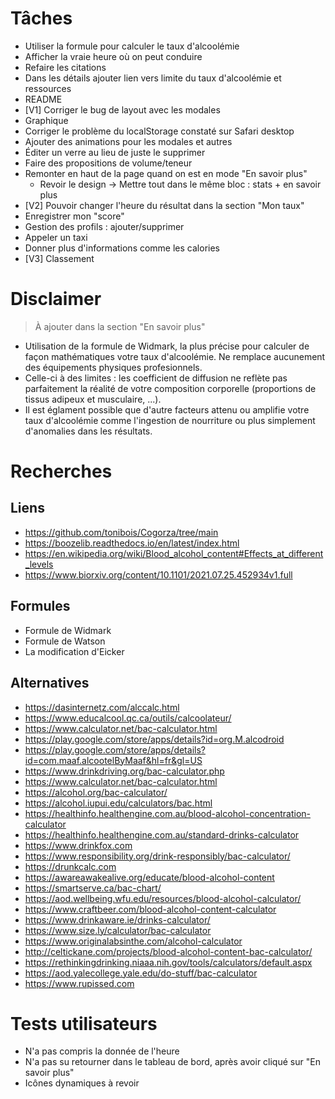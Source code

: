 # Tâches

- Utiliser la formule pour calculer le taux d'alcoolémie
- Afficher la vraie heure où on peut conduire
- Refaire les citations
- Dans les détails ajouter lien vers limite du taux d'alcoolémie et ressources
- README
- [V1] Corriger le bug de layout avec les modales
- Graphique
- Corriger le problème du localStorage constaté sur Safari desktop
- Ajouter des animations pour les modales et autres
- Éditer un verre au lieu de juste le supprimer
- Faire des propositions de volume/teneur
- Remonter en haut de la page quand on est en mode "En savoir plus"
  - Revoir le design -> Mettre tout dans le même bloc : stats + en savoir plus
- [V2] Pouvoir changer l'heure du résultat dans la section "Mon taux"
- Enregistrer mon "score"
- Gestion des profils : ajouter/supprimer
- Appeler un taxi
- Donner plus d'informations comme les calories
- [V3] Classement

# Disclaimer

> À ajouter dans la section "En savoir plus"

- Utilisation de la formule de Widmark, la plus précise pour calculer de façon mathématiques votre taux d'alcoolémie. Ne remplace aucunement des équipements physiques profesionnels.
- Celle-ci à des limites : les coefficient de diffusion ne reflète pas parfaitement la réalité de votre composition corporelle (proportions de tissus adipeux et musculaire, ...).
- Il est églament possible que d'autre facteurs attenu ou amplifie votre taux d'alcoolémie comme l'ingestion de nourriture ou plus simplement d'anomalies dans les résultats.

# Recherches

## Liens

- https://github.com/tonibois/Cogorza/tree/main
- https://boozelib.readthedocs.io/en/latest/index.html
- https://en.wikipedia.org/wiki/Blood_alcohol_content#Effects_at_different_levels
- https://www.biorxiv.org/content/10.1101/2021.07.25.452934v1.full

## Formules

- Formule de Widmark
- Formule de Watson
- La modification d'Eicker

## Alternatives

- https://dasinternetz.com/alccalc.html
- https://www.educalcool.qc.ca/outils/calcoolateur/
- https://www.calculator.net/bac-calculator.html
- https://play.google.com/store/apps/details?id=org.M.alcodroid
- https://play.google.com/store/apps/details?id=com.maaf.alcootelByMaaf&hl=fr&gl=US
- https://www.drinkdriving.org/bac-calculator.php
- https://www.calculator.net/bac-calculator.html
- https://alcohol.org/bac-calculator/
- https://alcohol.iupui.edu/calculators/bac.html
- https://healthinfo.healthengine.com.au/blood-alcohol-concentration-calculator
- https://healthinfo.healthengine.com.au/standard-drinks-calculator
- https://www.drinkfox.com
- https://www.responsibility.org/drink-responsibly/bac-calculator/
- https://drunkcalc.com
- https://awareawakealive.org/educate/blood-alcohol-content
- https://smartserve.ca/bac-chart/
- https://aod.wellbeing.wfu.edu/resources/blood-alcohol-calculator/
- https://www.craftbeer.com/blood-alcohol-content-calculator
- https://www.drinkaware.ie/drinks-calculator/
- https://www.size.ly/calculator/bac-calculator
- https://www.originalabsinthe.com/alcohol-calculator
- http://celtickane.com/projects/blood-alcohol-content-bac-calculator/
- https://rethinkingdrinking.niaaa.nih.gov/tools/calculators/default.aspx
- https://aod.yalecollege.yale.edu/do-stuff/bac-calculator
- https://www.rupissed.com

# Tests utilisateurs

- N'a pas compris la donnée de l'heure
- N'a pas su retourner dans le tableau de bord, après avoir cliqué sur "En savoir plus"
- Icônes dynamiques à revoir
